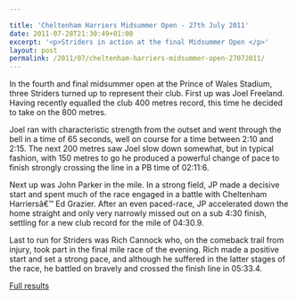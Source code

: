 ```yaml
---

title: 'Cheltenham Harriers Midsummer Open - 27th July 2011'
date: 2011-07-28T21:30:49+01:00
excerpt: '<p>Striders in action at the final Midsummer Open </p>'
layout: post
permalink: /2011/07/cheltenham-harriers-midsummer-open-27072011/
---
```

</p> 

In the fourth and final midsummer open at the Prince of Wales Stadium, three Striders turned up to represent their club. First up was Joel Freeland. Having recently equalled the club 400 metres record, this time he decided to take on the 800 metres.

Joel ran with characteristic strength from the outset and went through the bell in a time of 65 seconds, well on course for a time between 2:10 and 2:15. The next 200 metres saw Joel slow down somewhat, but in typical fashion, with 150 metres to go he produced a powerful change of pace to finish strongly crossing the line in a PB time of 02:11:6.

Next up was John Parker in the mile. In a strong field, JP made a decisive start and spent much of the race engaged in a battle with Cheltenham Harriersâ€™ Ed Grazier. After an even paced-race, JP accelerated down the home straight and only very narrowly missed out on a sub 4:30 finish, settling for a new club record for the mile of 04:30.9.

Last to run for Striders was Rich Cannock who, on the comeback trail from injury, took part in the final mile race of the evening. Rich made a positive start and set a strong pace, and although he suffered in the latter stages of the race, he battled on bravely and crossed the finish line in 05:33.4. 

<a href="http://athleticprowess.co.uk/images/midsummer/midsummer_4_2011_results.pdf" target="_blank" rel="nofollow">Full results</a></p>